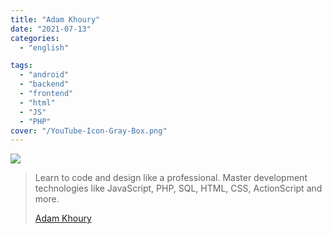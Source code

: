 ```yaml
---
title: "Adam Khoury"
date: "2021-07-13"
categories:
  - "english"

tags:
  - "android"
  - "backend"
  - "frontend"
  - "html"
  - "JS"
  - "PHP"
cover: "/YouTube-Icon-Gray-Box.png"
---
```


![](https://yt3.ggpht.com/ytc/AKedOLRHppu8jn9VThVrfqA5QwebpW5W2gHluarl6OcVQQ=s176-c-k-c0x00ffffff-no-rj)

> Learn to code and design like a professional. Master development technologies like JavaScript, PHP, SQL, HTML, CSS, ActionScript and more.
>
> [Adam Khoury](https://www.youtube.com/c/AdamKhoury/playlists)
